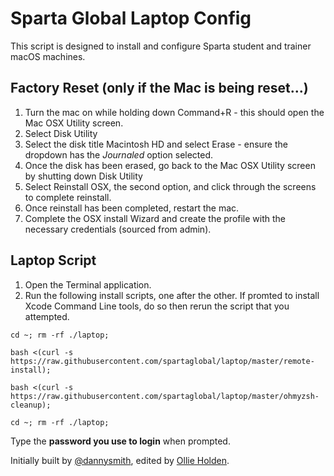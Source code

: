 # Sparta Global Laptop Config

This script is designed to install and configure Sparta student and trainer macOS machines.

## Factory Reset (only if the Mac is being reset...)

1. Turn the mac on while holding down Command+R - this should open the Mac OSX Utility screen.
2. Select Disk Utility
3. Select the disk title Macintosh HD and select Erase - ensure the dropdown has the _Journaled_ option selected.
4. Once the disk has been erased, go back to the Mac OSX Utility screen by shutting down Disk Utility
5. Select Reinstall OSX, the second option, and click through the screens to complete reinstall.
6. Once reinstall has been completed, restart the mac.
7. Complete the OSX install Wizard and create the profile with the necessary credentials (sourced from admin).

## Laptop Script

1. Open the Terminal application.
2. Run the following install scripts, one after the other. If promted to install Xcode Command Line tools, do so then rerun the script that you attempted.

```shell
cd ~; rm -rf ./laptop;

bash <(curl -s https://raw.githubusercontent.com/spartaglobal/laptop/master/remote-install);

bash <(curl -s https://raw.githubusercontent.com/spartaglobal/laptop/master/ohmyzsh-cleanup);

cd ~; rm -rf ./laptop;

```
Type the **password you use to login** when prompted.

Initially built by [@dannysmith](http://github.com/dannysmith), edited by [Ollie Holden](http://github.com/odholden).

